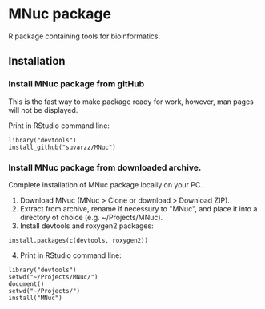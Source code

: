 # MNuc package
R package containing tools for bioinformatics.  

## Installation
### Install MNuc package from gitHub
This is the fast way to make package ready for work, however, man pages will not be displayed.  

Print in RStudio command line:  
```{r}
library("devtools") 
install_github("suvarzz/MNuc")  
```

### Install MNuc package from downloaded archive.
Complete installation of MNuc package locally on your PC.  
1. Download MNuc (MNuc > Clone or download > Download ZIP).  
2. Extract from archive, rename if necessury to "MNuc", and place it into a directory of choice (e.g. ~/Projects/MNuc).  
3. Install devtools and roxygen2 packages:  
```{r}
install.packages(c(devtools, roxygen2))
```

4. Print in RStudio command line:  
```{r}
library("devtools")  
setwd("~/Projects/MNuc/")  
document()  
setwd("~/Projects/")  
install("MNuc")  
```






